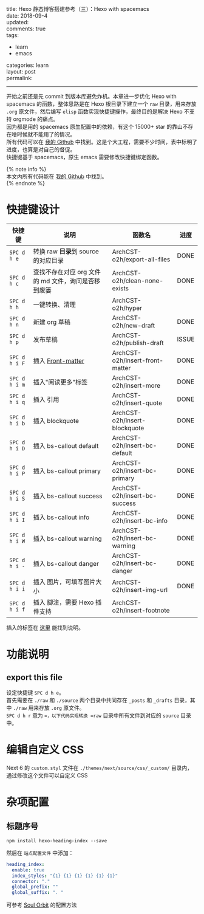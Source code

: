 title: Hexo 静态博客搭建参考（三）：Hexo with spacemacs  
date: 2018-09-4  
updated:  
comments: true  
tags:  

-   learn
-   emacs

categories: learn  
layout: post  
permalink:  

---

开始之前还是先 commit 到版本库避免炸机。本章进一步优化 Hexo with spacemacs 的函数，整体思路是在 Hexo 根目录下建立一个 `raw` 目录，用来存放 `.org` 原文件，然后编写 `elisp` 函数实现快捷键操作，最终目的是解决 Hexo 不支持 orgmode 的痛点。  
因为都是用的 spacemacs 原生配置中的依赖，有这个 15000+ star 的靠山不存在啥时候就不能用了的情况。  
所有代码可以在 [我的 Github](https://github.com/ArchCST/spacemacs) 中找到。这是个大工程，需要不少时间，表中标明了进度，也算是对自己的督促。  
快捷键基于 spacemacs，原生 emacs 需要修改快捷键绑定函数。  

<!-- more -->

{% note info %}  
本文内所有代码能在 [我的 Github](https://github.com/ArchCST/.spacemacs.d) 中找到。  
{% endnote %}  

# 快捷键设计

| 快捷键        | 说明                                                       | 函数名                          | 进度  |
|------------- |---------------------------------------------------------- |------------------------------- |----- |
| `SPC d h e`   | 转换 raw **目录**到 source 的对应目录                      | ArchCST-o2h/export-all-files    | DONE  |
| `SPC d h c`   | 查找不存在对应 org 文件的 md 文件，询问是否移到废篓        | ArchCST-o2h/clean-none-exists   | DONE  |
| `SPC d h h`   | 一键转换、清理                                             | ArchCST-o2h/hyper               |       |
| `SPC d h n`   | 新建 org 草稿                                              | ArchCST-o2h/new-draft           | DONE  |
| `SPC d h p`   | 发布草稿                                                   | ArchCST-o2h/publish-draft       | ISSUE |
| `SPC d h i F` | 插入 [Front-matter](https:--hexo.io-zh-cn-docs-front-matter) | ArchCST-o2h/insert-front-matter | DONE  |
| `SPC d h i m` | 插入"阅读更多"标签                                         | ArchCST-o2h/insert-more         | DONE  |
| `SPC d h i q` | 插入 引用                                                  | ArchCST-o2h/insert-quote        | DONE  |
| `SPC d h i b` | 插入 blockquote                                            | ArchCST-o2h/insert-blockquote   | DONE  |
| `SPC d h i D` | 插入 bs-callout default                                    | ArchCST-o2h/insert-bc-default   | DONE  |
| `SPC d h i P` | 插入 bs-callout primary                                    | ArchCST-o2h/insert-bc-primary   | DONE  |
| `SPC d h i S` | 插入 bs-callout success                                    | ArchCST-o2h/insert-bc-success   | DONE  |
| `SPC d h i I` | 插入 bs-callout info                                       | ArchCST-o2h/insert-bc-info      | DONE  |
| `SPC d h i W` | 插入 bs-callout warning                                    | ArchCST-o2h/insert-bc-warning   | DONE  |
| `SPC d h i -` | 插入 bs-callout danger                                     | ArchCST-o2h/insert-bc-danger    | DONE  |
| `SPC d h i i` | 插入 图片，可填写图片大小                                  | ArchCST-o2h/insert-img-url      | DONE  |
| `SPC d h i f` | 插入 脚注，需要 Hexo 插件支持                              | ArchCST-o2h/insert-footnote     |       |

插入的标签在 [这里](https://hexo.io/zh-cn/docs/tag-plugins#%E5%8F%8D%E5%BC%95%E5%8F%B7%E4%BB%A3%E7%A0%81%E5%9D%97) 能找到说明。  

# 功能说明

## export this file

设定快捷键 `SPC d h e`。  
首先需要在 `./raw` 和 `./source` 两个目录中共同存在 `_posts` 和 `_drafts` 目录，其中 `./raw` 用来存放 `.org` 原文件。  
`SPC d h r` 意为 `=，以下代码实现转换 =raw` 目录中所有文件到对应的 `source` 目录中。  

# 编辑自定义 CSS

Next 6 的 `custom.styl` 文件在 `./themes/next/source/css/_custom/` 目录内，通过修改这个文件可以自定义 CSS  

# 杂项配置

## 标题序号

```shell
npm install hexo-heading-index --save
```

然后在 `站点配置文件` 中添加：  

```yaml
heading_index:
  enable: true
  index_styles: "{1} {1} {1} {1} {1} {1}"
  connector: "."
  global_prefix: ""
  global_suffix: ". "
```

可参考 [Soul Orbit](http://r12f.com/posts/adding-index-to-your-headings-with-hexo-heading-index/) 的配置方法  
